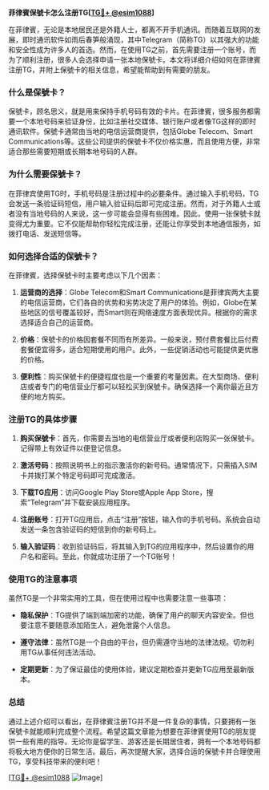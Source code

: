 **菲律賓保號卡怎么注册TG[[TG💪+ @esim1088](https://t.me/s/esim1088)]**

在菲律賓，无论是本地居民还是外籍人士，都离不开手机通讯。而随着互联网的发展，即时通讯软件如雨后春笋般涌现，其中Telegram（简称TG）以其强大的功能和安全性成为许多人的首选。然而，在使用TG之前，首先需要注册一个账号，而为了顺利注册，很多人会选择申请一张本地保號卡。本文将详细介绍如何在菲律賓注册TG，并附上保號卡的相关信息，希望能帮助到有需要的朋友。

### 什么是保號卡？

保號卡，顾名思义，就是用来保持手机号码有效的卡片。在菲律賓，很多服务都需要一个本地号码来验证身份，比如注册社交媒体、银行账户或者像TG这样的即时通讯软件。保號卡通常由当地的电信运营商提供，包括Globe Telecom、Smart Communications等。这些公司提供的保號卡不仅价格实惠，而且使用方便，非常适合那些需要短期或长期本地号码的人群。

### 为什么需要保號卡？

在菲律宾使用TG时，手机号码是注册过程中的必要条件。通过输入手机号码，TG会发送一条验证码短信，用户输入验证码后即可完成注册。然而，对于外籍人士或者没有当地号码的人来说，这一步可能会显得有些困难。因此，使用一张保號卡就变得尤为重要。它不仅能帮助你轻松完成注册，还能让你享受到本地通信服务，如拨打电话、发送短信等。

### 如何选择合适的保號卡？

在菲律賓，选择保號卡时主要考虑以下几个因素：

1. **运营商的选择**：Globe Telecom和Smart Communications是菲律宾两大主要的电信运营商，它们各自的优势和劣势决定了用户的体验。例如，Globe在某些地区的信号覆盖较好，而Smart则在网络速度方面表现优异。根据你的需求选择适合自己的运营商。

2. **价格**：保號卡的价格因套餐不同而有所差异。一般来说，预付费套餐比后付费套餐便宜得多，适合短期使用的用户。此外，一些促销活动也可能提供更优惠的价格。

3. **便利性**：购买保號卡的便捷程度也是一个重要的考量因素。在大型商场、便利店或者专门的电信营业厅都可以轻松买到保號卡。确保选择一个离你最近且方便的地方购买。

### 注册TG的具体步骤

1. **购买保號卡**：首先，你需要去当地的电信营业厅或者便利店购买一张保號卡。记得带上有效证件以便登记信息。

2. **激活号码**：按照说明书上的指示激活你的新号码。通常情况下，只需插入SIM卡并拨打某个特定号码即可完成激活。

3. **下载TG应用**：访问Google Play Store或Apple App Store，搜索“Telegram”并下载安装应用程序。

4. **注册账号**：打开TG应用后，点击“注册”按钮，输入你的手机号码。系统会自动发送一条包含验证码的短信到你的新号码上。

5. **输入验证码**：收到验证码后，将其输入到TG的应用程序中，然后设置你的用户名和密码。至此，你就成功注册了一个TG账号！

### 使用TG的注意事项

虽然TG是一个非常实用的工具，但在使用过程中也需要注意一些事项：

- **隐私保护**：TG提供了端到端加密的功能，确保了用户的聊天内容安全。但也要注意不要随意添加陌生人，避免泄露个人信息。
  
- **遵守法律**：虽然TG是一个自由的平台，但仍需遵守当地的法律法规。切勿利用TG从事任何违法活动。

- **定期更新**：为了保证最佳的使用体验，建议定期检查并更新TG应用至最新版本。

### 总结

通过上述介绍可以看出，在菲律賓注册TG并不是一件复杂的事情，只要拥有一张保號卡就能顺利完成整个流程。希望这篇文章能为想要在菲律賓使用TG的朋友提供一些有用的指导。无论你是留学生、游客还是长期居住者，拥有一个本地号码都将极大地方便你的日常生活。最后，再次提醒大家，选择合适的保號卡并合理使用TG，享受科技带来的便利吧！

[[TG💪+ @esim1088](https://t.me/s/esim1088) ![Image](https://i.postimg.cc/4NQfJmqS/Snipaste-2025-05-13-00-14-12.png)]